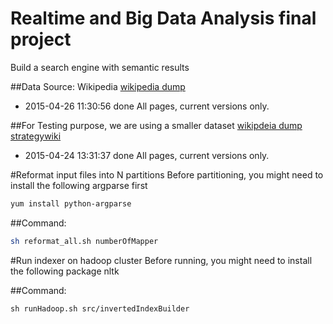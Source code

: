 # Realtime and Big Data Analysis final project
Build a search engine with semantic results

##Data Source: Wikipedia
[wikipedia dump](https://dumps.wikimedia.org/enwikinews/20150426/)
* 2015-04-26 11:30:56 done All pages, current versions only.

##For Testing purpose, we are using a smaller dataset
[wikipdeia dump strategywiki](https://dumps.wikimedia.org/strategywiki/20150424/)
* 2015-04-24 13:31:37 done All pages, current versions only.

#Reformat input files into N partitions
Before partitioning, you might need to install the following argparse first
```bash
yum install python-argparse
```

##Command:
```bash
sh reformat_all.sh numberOfMapper

```
#Run indexer on hadoop cluster
Before running, you might need to install the following package
nltk

##Command:
```
sh runHadoop.sh src/invertedIndexBuilder
```

